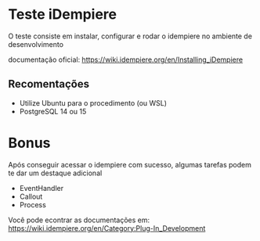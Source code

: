 # Teste iDempiere

O teste consiste em instalar, configurar e rodar o idempiere no ambiente de desenvolvimento

documentação oficial: https://wiki.idempiere.org/en/Installing_iDempiere

## Recomentações

- Utilize Ubuntu para o procedimento (ou WSL)
- PostgreSQL 14 ou 15

# Bonus

Após conseguir acessar o idempiere com sucesso, algumas tarefas podem te dar um destaque adicional

- EventHandler
- Callout
- Process

Você pode econtrar as documentações em: https://wiki.idempiere.org/en/Category:Plug-In_Development
